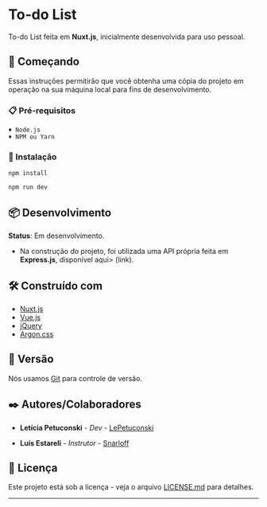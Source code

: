 # To-do List 

To-do List feita em **Nuxt.js**, inicialmente desenvolvida para uso pessoal.

## 🚀 Começando

Essas instruções permitirão que você obtenha uma cópia do projeto em operação na sua máquina local para fins de desenvolvimento.

### 📋 Pré-requisitos

```
♦ Node.js
♦ NPM ou Yarn
```

### 🔧 Instalação

```
npm install
```

```
npm run dev
```

## 📦 Desenvolvimento

**Status**: Em desenvolvimento.

- Na construção do projeto, foi utilizada uma API própria feita em **Express.js**, disponível aqui> (link).

## 🛠️ Construído com

* [Nuxt.js](https://nuxtjs.org/)
* [Vue.js](https://vuejs.org/) 
* [jQuery](https://jquery.com/) 
* [Argon.css](https://demos.creative-tim.com/argon-dashboard/docs/getting-started/overview.html) 


## 📌 Versão

Nós usamos [Git](https://git-scm.com/) para controle de versão.

## ✒️ Autores/Colaboradores

* **Letícia Petuconski** - *Dev* - [LePetuconski](https://github.com/LePetuconski)

* **Luís Estareli** - *Instrutor* - [Snarloff](https://github.com/Snarloff)


## 📄 Licença

Este projeto está sob a licença - veja o arquivo [LICENSE.md](link) para detalhes.

---
